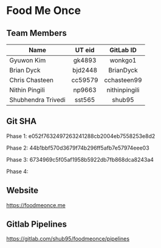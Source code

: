 # Food Me Once

## Team Members
|        Name        | UT eid |   GitLab ID   |
|--------------------|:------:|:-------------:|
|     Gyuwon Kim     | gk4893 |    wonkgo1    |
|     Brian Dyck     |bjd2448 |   BrianDyck   |
|   Chris Chasteen   |cc59579 |  cchasteen99  |
|   Nithin Pingili   | np9663 | nithinpingili |
| Shubhendra Trivedi | sst565 |     shub95    |


## Git SHA
Phase 1: e052f7632497263241288cb2004eb7558253e8d2

Phase 2: 44b1bbf570d3679f74b296ff5afb7e57974eee03

Phase 3: 6734969c5f05af1958b5922db7fb868dca8243a4

Phase 4: 

## Website 
https://foodmeonce.me

## Gitlab Pipelines 
https://gitlab.com/shub95/foodmeonce/pipelines

